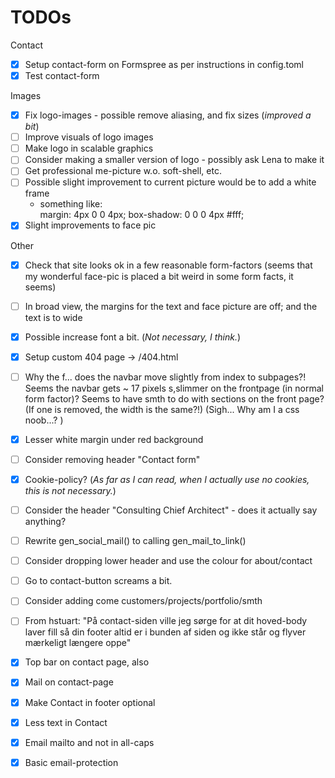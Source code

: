 # TODOs

Contact

* [x] Setup contact-form on Formspree as per instructions in config.toml
* [x] Test contact-form

Images

* [x] Fix logo-images - possible remove aliasing, and fix sizes (_improved a bit_)
* [ ] Improve visuals of logo images
* [ ] Make logo in scalable graphics
* [ ] Consider making a smaller version of logo - possibly ask Lena to make it
* [ ] Get professional me-picture w.o. soft-shell, etc.
* [ ] Possible slight improvement to current picture would be to add a white frame
    - something like:     
        margin: 4px 0 0 4px;
        box-shadow: 0 0 0 4px #fff;
* [x] Slight improvements to face pic

Other 

* [x] Check that site looks ok in a few reasonable form-factors (seems that my wonderful face-pic is placed a bit weird in some form facts, it seems)
* [ ] In broad view, the margins for the text and face picture are off; and the text is to wide
* [x] Possible increase font a bit. (_Not necessary, I think._)
* [x] Setup custom 404 page -> /404.html 
* [ ] Why the f... does the navbar move slightly from index to subpages?! Seems the navbar gets ~ 17 pixels s,slimmer on the frontpage  (in normal form factor)? Seems to have smth to do with sections on the front page? (If one is removed, the width is the same?!) (Sigh... Why am I a css noob...? )
* [x] Lesser white margin under red background
* [ ] Consider removing header "Contact form" 
* [x] Cookie-policy? (_As far as I can read, when I actually use no cookies, this is not necessary._)
* [ ] Consider the header "Consulting Chief Architect" - does it actually say anything?
* [ ] Rewrite gen_social_mail() to calling gen_mail_to_link()
* [ ] Consider dropping lower header and use the colour for about/contact
* [ ] Go to contact-button screams a bit.
* [ ] Consider adding come customers/projects/portfolio/smth
* [ ] From hstuart: "På contact-siden ville jeg sørge for at dit hoved-body laver fill så din footer altid er i bunden af siden og ikke står og flyver mærkeligt længere oppe"

* [X] Top bar on contact page, also
* [X] Mail on contact-page
* [X] Make Contact in footer optional
* [X] Less text in Contact
* [X] Email mailto and not in all-caps
* [X] Basic email-protection


